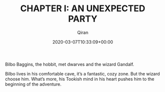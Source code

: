 ﻿---
title: 'CHAPTER I: AN UNEXPECTED PARTY'
author: Qiran
type: post
date: 2020-03-07T10:33:09+00:00
aliases: ["/chapter-i-an-unexpected-party/"]
categories:
  - Hobbit

---
Bilbo Baggins, the hobbit, met dwarves and the wizard Gandalf. 

Bilbo lives in his comfortable cave, it&#8217;s a fantastic, cozy zone. But the wizard choose him. What&#8217;s more, his Tookish mind in his heart pushes him to the beginning of the adventure.
